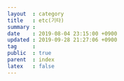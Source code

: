 ```yaml
---
layout  : category
title   : etc(기타)
summary : 
date    : 2019-08-04 23:15:00 +0900
updated : 2019-09-28 21:27:06 +0900
tag     : 
public  : true
parent  : index
latex   : false
---
```


